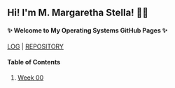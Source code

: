 ## Hi! I'm M. Margaretha Stella! 👋🏻
#### ✨ Welcome to My Operating Systems GitHub Pages ✨

[LOG](TXT/mylog.txt) | [REPOSITORY](https://github.com/margarethastellaa/os212)

#### Table of Contents
1. [Week 00](w00.md)
